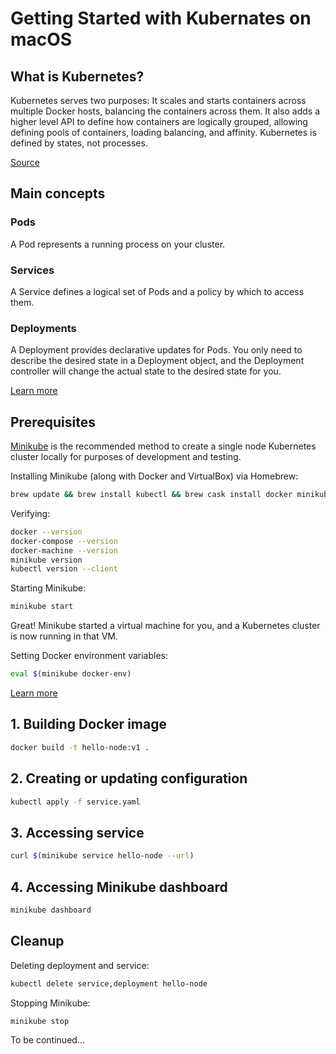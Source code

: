 # Getting Started with Kubernates on macOS  

## What is Kubernetes?

Kubernetes serves two purposes: It scales and starts containers across multiple Docker hosts, balancing the containers 
across them. It also adds a higher level API to define how containers are logically grouped, allowing defining pools of 
containers, loading balancing, and affinity. Kubernetes is defined by states, not processes.

[Source](http://www.zymr.com/docker-vs-kubernetes/)

## Main concepts

### Pods

A Pod represents a running process on your cluster.

### Services

A Service defines a logical set of Pods and a policy by which to access them.

### Deployments
 
A Deployment provides declarative updates for Pods. You only need to describe the desired state in a Deployment object, and the Deployment controller will change the actual state to the desired state for you.

[Learn more](https://kubernetes.io/docs/concepts/)

## Prerequisites

[Minikube](https://github.com/kubernetes/minikube) is the recommended method to create a single node Kubernetes cluster locally for purposes of development and testing. 

Installing Minikube (along with Docker and VirtualBox) via Homebrew:

```bash
brew update && brew install kubectl && brew cask install docker minikube virtualbox
```

Verifying:

```bash
docker --version                
docker-compose --version        
docker-machine --version        
minikube version                
kubectl version --client
```

Starting Minikube:

```bash
minikube start
```

Great! Minikube started a virtual machine for you, and a Kubernetes cluster is now running in that VM.

Setting Docker environment variables:

```bash
eval $(minikube docker-env)
```

[Learn more](https://gist.github.com/kevin-smets/b91a34cea662d0c523968472a81788f7)

## 1. Building Docker image

```bash
docker build -t hello-node:v1 .
```

## 2. Creating or updating configuration

```bash
kubectl apply -f service.yaml 
```

## 3. Accessing service

```bash
curl $(minikube service hello-node --url)
```

## 4. Accessing Minikube dashboard

```bash
minikube dashboard
```

## Cleanup

Deleting deployment and service:

```bash
kubectl delete service,deployment hello-node
```

Stopping Minikube:

```bash
minikube stop
```

To be continued...